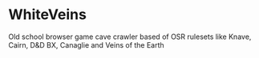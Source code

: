 # WhiteVeins

Old school browser game cave crawler based of OSR rulesets like Knave, Cairn, D&D BX, Canaglie and Veins of the Earth